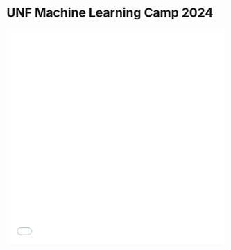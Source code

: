 # UNF Machine Learning Camp 2024
<iframe src="0.Design_Assets/Unflogo-eps-converted-to.pdf" width="100%" height="500" frameborder="0" />

Følgende GitHub Repo indeholder materiale til UNF Machine Learning Camp 2024. Campen er en del af UNF's sommercamp 2024, og er en uge med fokus på maskinlæring og kunstig intelligens. Campen er for gymnasieelever, og vil indeholde en blanding af teoretisk undervisning og praktiske øvelser.

## Indhold
- [UNF Machine Learning Camp 2024](#unf-machine-learning-camp-2024)
  - [Indhold](#indhold)
  - [Program](#program)
  - [Materialer](#materialer)
  - [Installationsvejledning](#installationsvejledning)

## Det faglige program
Det faglige program af campen vil indeholde en blanding af teoretisk undervisning og praktiske øvelser. Programmet vil blive opdateret løbende.

| Tidspunkt | Søndag | Mandag | Tirsdag | Onsdag | Torsdag | Fredag |
|-----------|-----------|-----------|-----------|-----------|-----------|-----------|
| Formiddag | Intro til Matematik | Intro til Matematik | Intro til ML | Neurale Netværk | Neurale netværk | NLP |
| 12:00 - 13:00 | Frokost | Frokost | Frokost | Frokost | Frokost | Frokost |
| Eftermiddag | Intro til Programmering | Intro til Programmering | Intro til ML | Neurale Netværk | NLP | NLP |
| Aften | Faglig / Social Cafe <br> + Sociale Aktiviteter | Faglig / Social Cafe  <br> + Sociale Aktiviteter | Faglig / Social Cafe  <br> + Sociale Aktiviteter | Faglig / Social Cafe  <br> + Sociale Aktiviteter | Faglig / Social Cafe  <br> + Sociale Aktiviteter | Fest |

## Materialer
Materiale til campen består af UNF kompendiet, samt dette GitHub Repo. Kompendiet indeholder teoretisk materiale, mens dette Repo indeholder praktiske øvelser og kodeeksempler.

UNF kompendiet vil blive udleveret til deltagerne ved campens start sammen med en computer med alt nødvendigt software installeret og dette Repo clonet. Ved slutningen af campen vil deltagerne modtage linket til Repo'et, så de kan tilgå det efter campen. I understående afsnit findes installationsvejledning.

## Installationsvejledning
Efter endt camp, kan alle code eksempler og opgaver findes i dette Repo. Installationen af Repoet på egen computer kan gøres ved at følge nedenstående guide.

1. Åben en terminal
2. Naviger til den mappe, hvor du vil have Repoet ved at skrive `cd <sti-til-ønsket-placering>`
3. Skriv `git clone https://github.com/Rebekka-M/UNF_MLCamp2024.git`
4. xxx

